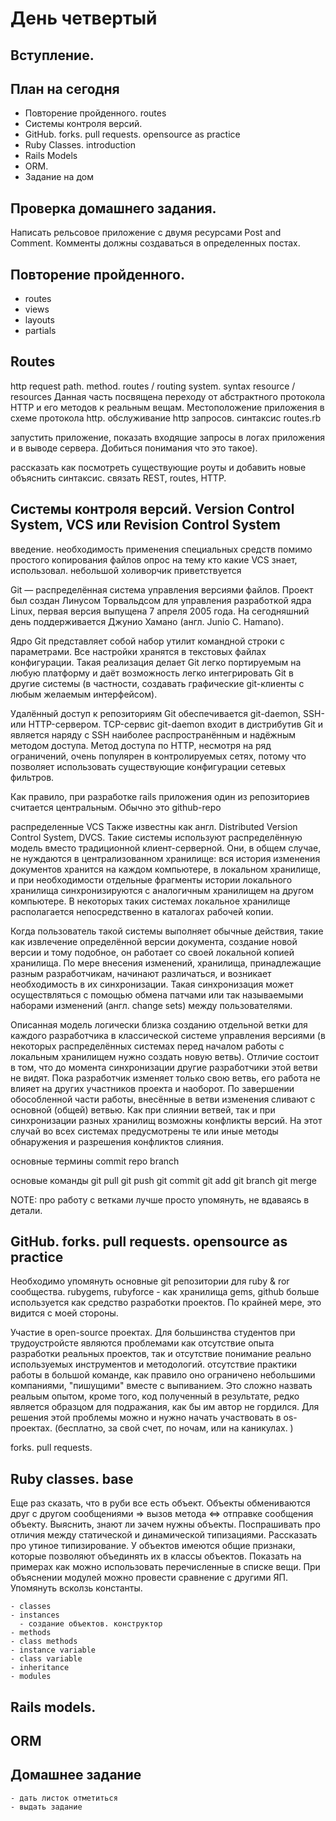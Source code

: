 # День четвертый
## Вступление.  

## План на сегодня

* Повторение пройденного. routes
* Системы контроля версий.
* GitHub. forks. pull requests. opensource as practice
* Ruby Classes. introduction
* Rails Models
* ORM.
* Задание на дом

## Проверка домашнего задания.
  Написать рельсовое приложение с двумя ресурсами Post and Comment. 
  Комменты должны создаваться в определенных постах.

## Повторение пройденного.
  - routes
  - views
  - layouts
  - partials

## Routes
  http request path. method.
  routes / routing system.
  syntax
  resource / resources
  Данная часть посвящена переходу от абстрактного протокола HTTP и его методов к реальным вещам. Местоположение приложения в схеме протокола http.
  обслуживание http запросов. синтаксис routes.rb

  запустить приложение, показать входящие запросы в логах приложения и в выводе сервера. Добиться понимания что это такое).

  рассказать как посмотреть существующие роуты и добавить новые
  объяснить синтаксис.
  связать REST, routes, HTTP.

## Системы контроля версий. Version Control System, VCS или Revision Control System
  введение. необходимость применения специальных средств помимо простого копирования файлов
  опрос на тему кто какие VCS знает, использовал. небольшой холиворчик приветствуется

  Git — распределённая система управления версиями файлов. Проект был создан Линусом Торвальдсом для управления разработкой ядра Linux, первая версия выпущена 7 апреля 2005 года. На сегодняшний день поддерживается Джунио Хамано (англ. Junio C. Hamano).

  Ядро Git представляет собой набор утилит командной строки с параметрами. Все настройки хранятся в текстовых файлах конфигурации. Такая реализация делает Git легко портируемым на любую платформу и даёт возможность легко интегрировать Git в другие системы (в частности, создавать графические git-клиенты с любым желаемым интерфейсом).

  Удалённый доступ к репозиториям Git обеспечивается git-daemon, SSH- или HTTP-сервером. TCP-сервис git-daemon входит в дистрибутив Git и является наряду с SSH наиболее распространённым и надёжным методом доступа. Метод доступа по HTTP, несмотря на ряд ограничений, очень популярен в контролируемых сетях, потому что позволяет использовать существующие конфигурации сетевых фильтров.

 Как правило, при разработке rails приложения  один из репозиториев считается центральным. Обычно это github-repo

 распределенные VCS
 Также известны как англ. Distributed Version Control System, DVCS. Такие системы используют распределённую модель вместо традиционной клиент-серверной. Они, в общем случае, не нуждаются в централизованном хранилище: вся история изменения документов хранится на каждом компьютере, в локальном хранилище, и при необходимости отдельные фрагменты истории локального хранилища синхронизируются с аналогичным хранилищем на другом компьютере. В некоторых таких системах локальное хранилище располагается непосредственно в каталогах рабочей копии.

 Когда пользователь такой системы выполняет обычные действия, такие как извлечение определённой версии документа, создание новой версии и тому подобное, он работает со своей локальной копией хранилища. По мере внесения изменений, хранилища, принадлежащие разным разработчикам, начинают различаться, и возникает необходимость в их синхронизации. Такая синхронизация может осуществляться с помощью обмена патчами или так называемыми наборами изменений (англ. change sets) между пользователями.

 Описанная модель логически близка созданию отдельной ветки для каждого разработчика в классической системе управления версиями (в некоторых распределённых системах перед началом работы с локальным хранилищем нужно создать новую ветвь). Отличие состоит в том, что до момента синхронизации другие разработчики этой ветви не видят. Пока разработчик изменяет только свою ветвь, его работа не влияет на других участников проекта и наоборот. По завершении обособленной части работы, внесённые в ветви изменения сливают с основной (общей) ветвью. Как при слиянии ветвей, так и при синхронизации разных хранилищ возможны конфликты версий. На этот случай во всех системах предусмотрены те или иные методы обнаружения и разрешения конфликтов слияния.

 основные термины
   commit
   repo
   branch

основые команды
  git pull
  git push
  git commit
  git add
  git branch
  git merge

  NOTE: про работу с ветками лучше просто упомянуть, не вдаваясь в детали.

## GitHub. forks. pull requests. opensource as practice
  Необходимо упомянуть основные git репозитории для ruby & ror сообщества. 
  rubygems, rubyforce - как хранилища gems, github больше используется как средство разработки проектов. По крайней мере, это видится с моей стороны.

  Участие в open-source проектах.
  Для большинства студентов при трудоустройсте являются проблемами как отсутствие опыта разработки реальных проектов,  так и отсутствие понимание реально используемых инструментов и методологий. отсутствие практики работы в большой команде, как правило оно ограничено небольшими компаниями, "пишущими" вместе с выпиванием. Это сложно назвать реальым опытом, кроме того, код полученный в результате, редко является образцом для подражания, как бы им автор не гордился. Для решения этой проблемы можно и нужно начать участвовать в os-проектах. (бесплатно, за свой счет, по ночам, или на каникулах. )

  forks. pull requests.

## Ruby classes. base

  Еще раз сказать, что в руби все есть объект. Объекты обмениваются друг с другом сообщениями => вызов метода <=> отправке сообщения объекту.
  Выяснить, знают ли зачем нужны объекты. Поспрашивать про отличия между статической и динамической типизациями. Рассказать про утиное типизирование.
  У объектов имеются общие признаки, которые позволяют объединять их в классы объектов.
  Показать на примерах как можно использовать перечисленные в списке вещи. При объяснении модулей можно провести сравнение с другими ЯП. Упомянуть всколзь константы.
  
    - classes
    - instances
      - создание объектов. конструктор
    - methods
    - class methods
    - instance variable
    - class variable
    - inheritance
    - modules

## Rails models.
## ORM

## Домашнее задание
    - дать листок отметиться
    - выдать задание
